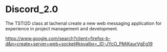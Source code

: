 # Discord_2.0
The TSTI2D class at lachenal create a new web messaging application for experience in project management and development.

https://www.google.com/search?client=firefox-b-d&q=create+server+web+socket#kpvalbx=_ID-JYcO_PMiKaurVgEg19
